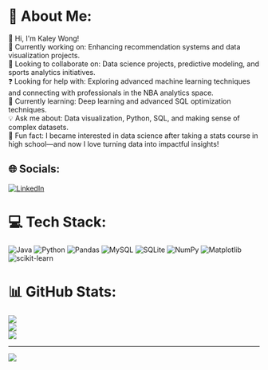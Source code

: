 # 💫 About Me:
👋 Hi, I'm Kaley Wong!<br>🎯 Currently working on: Enhancing recommendation systems and data visualization projects.<br>🤝 Looking to collaborate on: Data science projects, predictive modeling, and sports analytics initiatives.<br>❓ Looking for help with: Exploring advanced machine learning techniques and connecting with professionals in the NBA analytics space.<br>📘 Currently learning: Deep learning and advanced SQL optimization techniques.<br>💡 Ask me about: Data visualization, Python, SQL, and making sense of complex datasets.<br>🎉 Fun fact: I became interested in data science after taking a stats course in high school—and now I love turning data into impactful insights!


## 🌐 Socials:
[![LinkedIn](https://img.shields.io/badge/LinkedIn-%230077B5.svg?logo=linkedin&logoColor=white)](https://linkedin.com/in/https://www.linkedin.com/in/kaley-wong/) 

# 💻 Tech Stack:
![Java](https://img.shields.io/badge/java-%23ED8B00.svg?style=for-the-badge&logo=openjdk&logoColor=white) ![Python](https://img.shields.io/badge/python-3670A0?style=for-the-badge&logo=python&logoColor=ffdd54) ![Pandas](https://img.shields.io/badge/pandas-%23150458.svg?style=for-the-badge&logo=pandas&logoColor=white) ![MySQL](https://img.shields.io/badge/mysql-4479A1.svg?style=for-the-badge&logo=mysql&logoColor=white) ![SQLite](https://img.shields.io/badge/sqlite-%2307405e.svg?style=for-the-badge&logo=sqlite&logoColor=white) ![NumPy](https://img.shields.io/badge/numpy-%23013243.svg?style=for-the-badge&logo=numpy&logoColor=white) ![Matplotlib](https://img.shields.io/badge/Matplotlib-%23ffffff.svg?style=for-the-badge&logo=Matplotlib&logoColor=black) ![scikit-learn](https://img.shields.io/badge/scikit--learn-%23F7931E.svg?style=for-the-badge&logo=scikit-learn&logoColor=white)
# 📊 GitHub Stats:
![](https://github-readme-stats.vercel.app/api?username=kaleywong&theme=radical&hide_border=true&include_all_commits=false&count_private=false)<br/>
![](https://github-readme-streak-stats.herokuapp.com/?user=kaleywong&theme=radical&hide_border=true)<br/>
![](https://github-readme-stats.vercel.app/api/top-langs/?username=kaleywong&theme=radical&hide_border=true&include_all_commits=false&count_private=false&layout=compact)

---
[![](https://visitcount.itsvg.in/api?id=kaleywong&icon=0&color=0)](https://visitcount.itsvg.in)

<!-- Proudly created with GPRM ( https://gprm.itsvg.in ) -->

